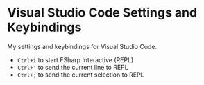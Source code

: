# Visual Studio Code Settings and Keybindings

My settings and keybindings for Visual Studio Code.

* `Ctrl+i` to start FSharp Interactive (REPL) 
* `Ctrl+'` to send the current line to REPL
* `Ctrl+;` to send the current selection to REPL
